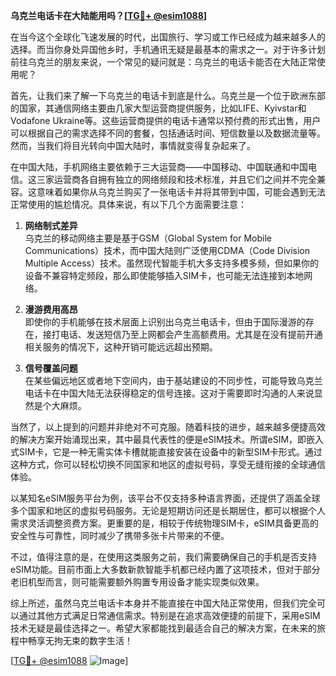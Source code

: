 **乌克兰电话卡在大陆能用吗？[[TG💪+ @esim1088](https://t.me/s/esim1088)]**

在当今这个全球化飞速发展的时代，出国旅行、学习或工作已经成为越来越多人的选择。而当你身处异国他乡时，手机通讯无疑是最基本的需求之一。对于许多计划前往乌克兰的朋友来说，一个常见的疑问就是：乌克兰的电话卡能否在大陆正常使用呢？

首先，让我们来了解一下乌克兰的电话卡到底是什么。乌克兰是一个位于欧洲东部的国家，其通信网络主要由几家大型运营商提供服务，比如LIFE、Kyivstar和Vodafone Ukraine等。这些运营商提供的电话卡通常以预付费的形式出售，用户可以根据自己的需求选择不同的套餐，包括通话时间、短信数量以及数据流量等。然而，当我们将目光转向中国大陆时，事情就变得复杂起来了。

在中国大陆，手机网络主要依赖于三大运营商——中国移动、中国联通和中国电信。这三家运营商各自拥有独立的网络频段和技术标准，并且它们之间并不完全兼容。这意味着如果你从乌克兰购买了一张电话卡并将其带到中国，可能会遇到无法正常使用的尴尬情况。具体来说，有以下几个方面需要注意：

1. **网络制式差异**  
   乌克兰的移动网络主要是基于GSM（Global System for Mobile Communications）技术，而中国大陆则广泛使用CDMA（Code Division Multiple Access）技术。虽然现代智能手机大多支持多模多频，但如果你的设备不兼容特定频段，那么即使能够插入SIM卡，也可能无法连接到本地网络。

2. **漫游费用高昂**  
   即使你的手机能够在技术层面上识别出乌克兰电话卡，但由于国际漫游的存在，接打电话、发送短信乃至上网都会产生高额费用。尤其是在没有提前开通相关服务的情况下，这种开销可能远远超出预期。

3. **信号覆盖问题**  
   在某些偏远地区或者地下空间内，由于基站建设的不同步性，可能导致乌克兰电话卡在中国大陆无法获得稳定的信号连接。这对于需要即时沟通的人来说显然是个大麻烦。

当然了，以上提到的问题并非绝对不可克服。随着科技的进步，越来越多便捷高效的解决方案开始涌现出来，其中最具代表性的便是eSIM技术。所谓eSIM，即嵌入式SIM卡，它是一种无需实体卡槽就能直接安装在设备中的新型SIM卡形式。通过这种方式，你可以轻松切换不同国家和地区的虚拟号码，享受无缝衔接的全球通信体验。

以某知名eSIM服务平台为例，该平台不仅支持多种语言界面，还提供了涵盖全球多个国家和地区的虚拟号码服务。无论是短期访问还是长期居住，都可以根据个人需求灵活调整资费方案。更重要的是，相较于传统物理SIM卡，eSIM具备更高的安全性与可靠性，同时减少了携带多张卡片带来的不便。

不过，值得注意的是，在使用这类服务之前，我们需要确保自己的手机是否支持eSIM功能。目前市面上大多数新款智能手机都已经内置了这项技术，但对于部分老旧机型而言，则可能需要额外购置专用设备才能实现类似效果。

综上所述，虽然乌克兰电话卡本身并不能直接在中国大陆正常使用，但我们完全可以通过其他方式满足日常通信需求。特别是在追求高效便捷的前提下，采用eSIM技术无疑是最佳选择之一。希望大家都能找到最适合自己的解决方案，在未来的旅程中畅享无拘无束的数字生活！

[[TG💪+ @esim1088](https://t.me/s/esim1088) ![Image](https://i.postimg.cc/4NQfJmqS/Snipaste-2025-05-13-00-14-12.png)]